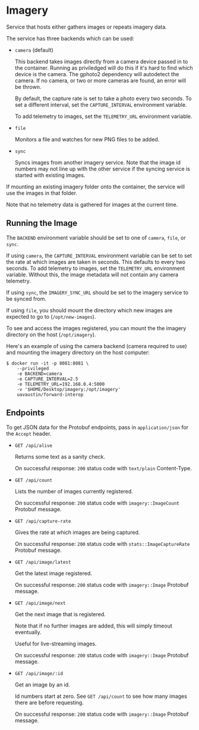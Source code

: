 # Imagery

Service that hosts either gathers images or repeats imagery data.

The service has three backends which can be used:

- `camera` (default)

  This backend takes images directly from a camera device passed in to the
  container. Running as priviledged will do this if it's hard to find which
  device is the camera. The gphoto2 dependency will autodetect the camera. If
  no camera, or two or more cameras are found, an error will be thrown.

  By default, the capture rate is set to take a photo every two seconds. To set
  a different interval, set the `CAPTURE_INTERVAL` environment variable.

  To add telemetry to images, set the `TELEMETRY_URL` environment variable.

- `file`

  Monitors a file and watches for new PNG files to be added.

- `sync`

  Syncs images from another imagery service. Note that the image id numbers may
  not line up with the other service if the syncing service is started with
  existing images.

If mounting an existing imagery folder onto the container, the service will use
the images in that folder.

Note that no telemetry data is gathered for images at the current time.

## Running the Image

The `BACKEND` environment variable should be set to one of `camera`, `file`, or
`sync`.

If using `camera`, the `CAPTURE_INTERVAL` environment variable can be set to
set the rate at which images are taken in seconds. This defaults to every two
seconds. To add telemetry to images, set the `TELEMETRY_URL` environment
variable. Without this, the image metadata will not contain any camera
telemetry.

If using `sync`, the `IMAGERY_SYNC_URL` should be set to the imagery service to
be synced from.

If using `file`, you should mount the directory which new images are expected
to go to (`/opt/new-images`).

To see and access the images registered, you can mount the the imagery
directory on the host (`/opt/imagery`).

Here's an example of using the camera backend (camera required to use) and
mounting the imagery directory on the host computer:

```
$ docker run -it -p 8081:8081 \
    --privileged
    -e BACKEND=camera
    -e CAPTURE_INTERVAL=2.5
    -e TELEMETRY_URL=192.168.0.4:5000
    -v '$HOME/Desktop/imagery:/opt/imagery'
    uavaustin/forward-interop
```

## Endpoints

To get JSON data for the Protobuf endpoints, pass in `application/json` for the
`Accept` header.

- `GET /api/alive`

  Returns some text as a sanity check.

  On successful response: `200` status code with `text/plain` Content-Type.

- `GET /api/count`

  Lists the number of images currently registered.

  On successful response: `200` status code with `imagery::ImageCount` Protobuf
  message.

- `GET /api/capture-rate`

  Gives the rate at which images are being captured.

  On successful response: `200` status code with `stats::ImageCaptureRate`
  Protobuf message.


- `GET /api/image/latest`

  Get the latest image registered.

  On successful response: `200` status code with `imagery::Image` Protobuf
  message.

- `GET /api/image/next`

  Get the next image that is registered.

  Note that if no further images are added, this will simply timeout
  eventually.

  Useful for live-streaming images.

  On successful response: `200` status code with `imagery::Image` Protobuf
  message.

- `GET /api/image/:id`

  Get an image by an id.

  Id numbers start at zero. See `GET /api/count` to see how many images there
  are before requesting.

  On successful response: `200` status code with `imagery::Image` Protobuf
  message.
